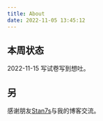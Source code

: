 ```yaml
---
title: About
date: 2022-11-05 13:45:12
---
```


## 本周状态



<span class="about-date">2022-11-15</span> 写试卷写到想吐。

## 另

感谢朋友[Stan7s](https://stan7s.github.io/blog/)与我的博客交流。


